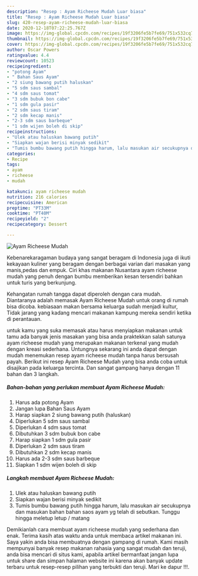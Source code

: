 ```yaml
---
description: "Resep : Ayam Richeese Mudah Luar biasa"
title: "Resep : Ayam Richeese Mudah Luar biasa"
slug: 420-resep-ayam-richeese-mudah-luar-biasa
date: 2020-12-18T07:22:25.767Z
image: https://img-global.cpcdn.com/recipes/19f3206fe5b7fe69/751x532cq70/ayam-richeese-mudah-foto-resep-utama.jpg
thumbnail: https://img-global.cpcdn.com/recipes/19f3206fe5b7fe69/751x532cq70/ayam-richeese-mudah-foto-resep-utama.jpg
cover: https://img-global.cpcdn.com/recipes/19f3206fe5b7fe69/751x532cq70/ayam-richeese-mudah-foto-resep-utama.jpg
author: Oscar Powers
ratingvalue: 4.4
reviewcount: 10523
recipeingredient:
- "potong Ayam"
- " Bahan Saus Ayam"
- "2 siung bawang putih haluskan"
- "5 sdm saus sambal"
- "4 sdm saus tomat"
- "3 sdm bubuk bon cabe"
- "1 sdm gula pasir"
- "2 sdm saus tiram"
- "2 sdm kecap manis"
- "2-3 sdm saus barbeque"
- "1 sdm wijen boleh di skip"
recipeinstructions:
- "Ulek atau haluskan bawang putih"
- "Siapkan wajan berisi minyak sedikit"
- "Tumis bumbu bawang putih hingga harum, lalu masukan air secukupnya dan masukan bahan bahan saos ayam yg telah di sebutkan. Tunggu hingga meletup letup / matang"
categories:
- Recipe
tags:
- ayam
- richeese
- mudah

katakunci: ayam richeese mudah 
nutrition: 216 calories
recipecuisine: American
preptime: "PT33M"
cooktime: "PT40M"
recipeyield: "2"
recipecategory: Dessert

---
```



![Ayam Richeese Mudah](https://img-global.cpcdn.com/recipes/19f3206fe5b7fe69/751x532cq70/ayam-richeese-mudah-foto-resep-utama.jpg)

Kebenarekaragaman budaya yang sangat beragam di Indonesia juga di ikuti kekayaan kuliner yang beragam dengan berbagai varian dari masakan yang manis,pedas dan empuk. Ciri khas makanan Nusantara ayam richeese mudah yang penuh dengan bumbu memberikan kesan tersendiri bahkan untuk turis yang berkunjung.


Kehangatan rumah tangga dapat diperoleh dengan cara mudah. Diantaranya adalah memasak Ayam Richeese Mudah untuk orang di rumah bisa dicoba. kebiasaan makan bersama keluarga sudah menjadi kultur, Tidak jarang yang kadang mencari makanan kampung mereka sendiri ketika di perantauan.



untuk kamu yang suka memasak atau harus menyiapkan makanan untuk tamu ada banyak jenis masakan yang bisa anda praktekkan salah satunya ayam richeese mudah yang merupakan makanan terkenal yang mudah dengan kreasi sederhana. Untungnya sekarang ini anda dapat dengan mudah menemukan resep ayam richeese mudah tanpa harus bersusah payah.
Berikut ini resep Ayam Richeese Mudah yang bisa anda coba untuk disajikan pada keluarga tercinta. Dan sangat gampang hanya dengan 11 bahan dan 3 langkah.


<!--inarticleads1-->

##### Bahan-bahan yang perlukan membuat Ayam Richeese Mudah:

1. Harus ada potong Ayam
1. Jangan lupa  Bahan Saus Ayam
1. Harap siapkan 2 siung bawang putih (haluskan)
1. Diperlukan 5 sdm saus sambal
1. Diperlukan 4 sdm saus tomat
1. Dibutuhkan 3 sdm bubuk bon cabe
1. Harap siapkan 1 sdm gula pasir
1. Diperlukan 2 sdm saus tiram
1. Dibutuhkan 2 sdm kecap manis
1. Harus ada 2-3 sdm saus barbeque
1. Siapkan 1 sdm wijen boleh di skip




<!--inarticleads2-->

##### Langkah membuat  Ayam Richeese Mudah:

1. Ulek atau haluskan bawang putih
1. Siapkan wajan berisi minyak sedikit
1. Tumis bumbu bawang putih hingga harum, lalu masukan air secukupnya dan masukan bahan bahan saos ayam yg telah di sebutkan. Tunggu hingga meletup letup / matang




Demikianlah cara membuat ayam richeese mudah yang sederhana dan enak. Terima kasih atas waktu anda untuk membaca artikel makanan ini. Saya yakin anda bisa membuatnya dengan gampang di rumah. Kami masih mempunyai banyak resep makanan rahasia yang sangat mudah dan teruji, anda bisa mencari di situs kami, apabila artikel bermanfaat jangan lupa untuk share dan simpan halaman website ini karena akan banyak update terbaru untuk resep-resep pilihan yang terbukti dan teruji. Mari ke dapur !!!. 
